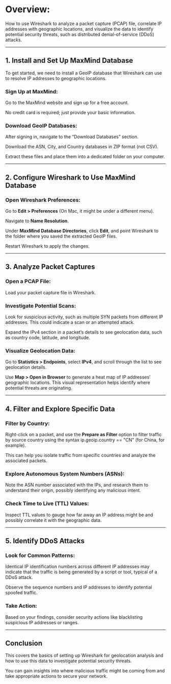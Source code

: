 # Overview:
How to use Wireshark to analyze a packet capture (PCAP) file, correlate IP addresses with geographic locations, and visualize the data to identify potential security threats, such as distributed denial-of-service (DDoS) attacks.

---------------------------------------------------------------------------------

## 1. Install and Set Up MaxMind Database
To get started, we need to install a GeoIP database that Wireshark can use to resolve IP addresses to geographic locations.

### Sign Up at MaxMind:

Go to the MaxMind website and sign up for a free account.

No credit card is required; just provide your basic information.

### Download GeoIP Databases:

After signing in, navigate to the “Download Databases” section.

Download the ASN, City, and Country databases in ZIP format (not CSV).

Extract these files and place them into a dedicated folder on your computer.

---------------------------------------------------------------------------------

## 2. Configure Wireshark to Use MaxMind Database
### Open Wireshark Preferences:
Go to **Edit > Preferences** (On Mac, it might be under a different menu).

Navigate to **Name Resolution**.

Under **MaxMind Database Directories**, click **Edit**, and point Wireshark to the folder where you saved the extracted GeoIP files.

Restart Wireshark to apply the changes.

---------------------------------------------------------------------------------

## 3. Analyze Packet Captures
### Open a PCAP File:

Load your packet capture file in Wireshark.
### Investigate Potential Scans:

Look for suspicious activity, such as multiple SYN packets from different IP addresses. This could indicate a scan or an attempted attack.

Expand the IPv4 section in a packet’s details to see geolocation data, such as country code, latitude, and longitude.

### Visualize Geolocation Data:

Go to **Statistics > Endpoints**, select **IPv4**, and scroll through the list to see geolocation details.

Use **Map > Open in Browser** to generate a heat map of IP addresses’ geographic locations. This visual representation helps identify where potential threats are originating.

---------------------------------------------------------------------------------

## 4. Filter and Explore Specific Data
### Filter by Country:

Right-click on a packet, and use the **Prepare as Filter** option to filter traffic by source country using the syntax ip.geoip.country == "CN" (for China, for example).

This can help you isolate traffic from specific countries and analyze the associated packets.

### Explore Autonomous System Numbers (ASNs):

Note the ASN number associated with the IPs, and research them to understand their origin, possibly identifying any malicious intent.
### Check Time to Live (TTL) Values:

Inspect TTL values to gauge how far away an IP address might be and possibly correlate it with the geographic data.

---------------------------------------------------------------------------------

## 5. Identify DDoS Attacks
### Look for Common Patterns:

Identical IP identification numbers across different IP addresses may indicate that the traffic is being generated by a script or tool, typical of a DDoS attack.

Observe the sequence numbers and IP addresses to identify potential spoofed traffic.
### Take Action:

Based on your findings, consider security actions like blacklisting suspicious IP addresses or ranges.

---------------------------------------------------------------------------------

## Conclusion
This covers the basics of setting up Wireshark for geolocation analysis and how to use this data to investigate potential security threats. 

You can gain insights into where malicious traffic might be coming from and take appropriate actions to secure your network.
